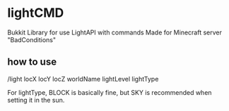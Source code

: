 # lightCMD
Bukkit Library for use LightAPI with commands
Made for Minecraft server "BadConditions"

## how to use
/light locX locY locZ worldName lightLevel lightType

For lightType, BLOCK is basically fine, but SKY is recommended when setting it in the sun.
